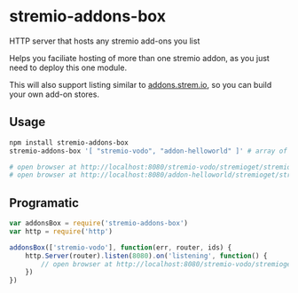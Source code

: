 # stremio-addons-box
HTTP server that hosts any stremio add-ons you list

Helps you faciliate hosting of more than one stremio addon, as you just need to deploy this one module.

This will also support listing similar to [addons.strem.io](http://addons.strem.io), so you can build your own add-on stores.

## Usage

```bash
npm install stremio-addons-box
stremio-addons-box '[ "stremio-vodo", "addon-helloworld" ]' # array of strings passed to npm install; alternatively path to json

# open browser at http://localhost:8080/stremio-vodo/stremioget/stremio/v1 for vodo add-on
# open browser at http://localhost:8080/addon-helloworld/stremioget/stremio/v1 for hello world add-on
```


## Programatic

```javascript
var addonsBox = require('stremio-addons-box')
var http = require('http')

addonsBox(['stremio-vodo'], function(err, router, ids) {
    http.Server(router).listen(8080).on('listening', function() {
    	// open browser at http://localhost:8080/stremio-vodo/stremioget/stremio/v1 for vodo add-on
    })
})
```
